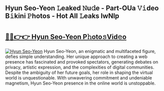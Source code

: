## Hyun Seo-Yeon 𝙻eaked 𝙽u𝚍e - Part-OUa 𝚅𝚒deo B𝚒kini 𝙿hotos - Hot All 𝙻eaks lwNlp

# <h2><a href="http://ld0ebzb.urlbe.top/?page=Hyun+Seo-Yeon">🔗🔗👉👉 Hyun Seo-Yeon P𝚑oto𝚜Vid𝚎o</a></h2>

[![Hyun Seo-Yeon](https://i.imgur.com/eBuTRDB.gif)](http://ld0ebzb.urlbe.top/?page=Hyun+Seo-Yeon)
Hyun Seo-Yeon, an enigmatic and multifaceted figure, defies simple understanding. Her unique approach to creating a web presence has fascinated and provoked spectators, generating debates on privacy, artistic expression, and the complexities of digital communities. Despite the ambiguity of her future goals, her role in shaping the virtual world is unquestionable. With unwavering commitment and undeniable magnetism, Hyun Seo-Yeon presence in the online world is unstoppable.
